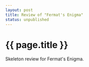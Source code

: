 ```yaml
---
layout: post
title: Review of "Fermat's Enigma"
status: unpublished
---
```


# {{ page.title }}

Skeleton review for Fermat's Enigma.

